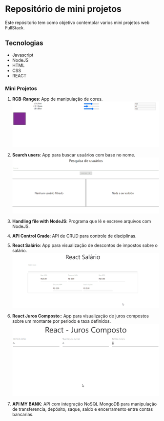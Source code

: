 # Repositório de mini projetos

Este repósitorio tem como objetivo contemplar varios mini projetos web FullStack.

## Tecnologias

* Javascript
* NodeJS
* HTML
* CSS
* REACT

### Mini Projetos

1. **RGB-Ranges**: App de manipulação de cores.
![alt text](https://github.com/Ivairpuerari/estudos-react-nodejs/blob/master/rgb-ranges/colors_example.gif)

2. **Search users**: App para buscar usuários com base no nome.
![alt text](https://github.com/Ivairpuerari/estudos-react-nodejs/blob/master/search-users/search_example.gif) 

3. **Handling file with NodeJS**: Programa que lê e escreve arquivos com NodeJS.


4. **API Control Grade**: API de CRUD para controle de disciplinas.

5. **React Salário**: App para visualização de descontos de impostos sobre o salário.
![alt text](https://github.com/Ivairpuerari/estudos-react-nodejs/blob/master/react-salario/salary_example.gif)


6. **React Juros Composto**:: App para visualização de juros compostos sobre um montante por periodo e taxa definidos.
![alt text](https://github.com/Ivairpuerari/estudos-react-nodejs/blob/master/react-juros-composto/juros.gif)

7. **API MY BANK**: API com integração NoSQL MongoDB para manipulação de transferencia, depósito, saque, saldo e encerramento entre contas bancarias.

